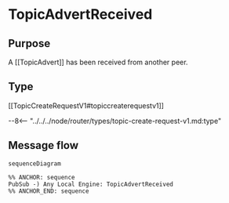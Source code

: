 <div class="message" markdown>


# TopicAdvertReceived

## Purpose

<!-- --8<-- [start:purpose] -->
A [[TopicAdvert]] has been received from another peer.
<!-- --8<-- [end:purpose] -->


## Type

 <!-- --8<-- [start:type] -->
[[TopicCreateRequestV1#topiccreaterequestv1]]

--8<-- "../../../node/router/types/topic-create-request-v1.md:type"
 <!-- --8<-- [end:type] -->

## Message flow

<!-- --8<-- [start:messages] -->
```mermaid
sequenceDiagram

%% ANCHOR: sequence
PubSub -) Any Local Engine: TopicAdvertReceived
%% ANCHOR_END: sequence
```
<!-- --8<-- [end:messages] -->

</div>
